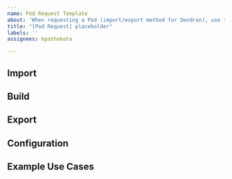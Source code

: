 ```yaml
---
name: Pod Request Template
about: 'When requesting a Pod (import/export method for Dendron), use this template. '
title: "[Pod Request] placeholder"
labels: ''
assignees: kpathakota

---
```


<!--
 Do not Remove this block!

 Select something by placing an 'x' or 'X' inside the brackets.

 Needed for Auto labeling:
 issue_labeler_regex_version=1

 - [X] Pods
 - [X] Feature Request

 -->

## Import

<!-- What does import look like? How will the data from the source get formatted when imported into Dendron?-->

## Build

<!--What does build look like? What steps need to occur prior to exporting your Dendron notes-->

## Export

<!--What does export look like?-->

## Configuration

<!--What might a configuration file look like to help make sure your data is formatted correctly 

e.g.
destinations:

- destination:
      base: People
      table: Interactions
    src:
      meet.{today}.*
    mapping:
      fm.created: DateV2
      fm.type: Type
      section.noes: Notes
      section.people: People
?-->

## Example Use Cases

<!--e.g. Sync notes from meetings with an airtable tracking meetings across days and people-->
